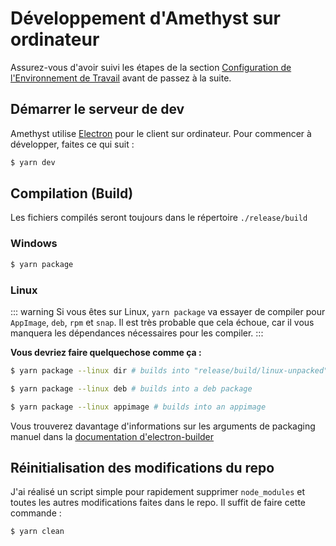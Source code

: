 # Développement d'Amethyst sur ordinateur

Assurez-vous d'avoir suivi les étapes de la section [Configuration de l'Environnement de Travail](./setting_up_environment.md) avant de passez à la suite.

## Démarrer le serveur de dev

Amethyst utilise [Electron](https://www.electronjs.org/) pour le client sur ordinateur. Pour commencer à développer, faites ce qui suit :

```sh
$ yarn dev
```

## Compilation (Build)

Les fichiers compilés seront toujours dans le répertoire `./release/build`

### Windows

```sh
$ yarn package
```

### Linux

::: warning
Si vous êtes sur Linux, `yarn package` va essayer de compiler pour
`AppImage`, `deb`, `rpm` et `snap`.
Il est très probable que cela échoue, car il vous manquera les dépendances nécessaires pour les compiler.
:::

**Vous devriez faire quelquechose comme ça :**

```sh
$ yarn package --linux dir # builds into "release/build/linux-unpacked"
```

```sh
$ yarn package --linux deb # builds into a deb package
```

```sh
$ yarn package --linux appimage # builds into an appimage
```

Vous trouverez davantage d'informations sur les arguments de packaging manuel dans la [documentation d'electron-builder](https://www.electron.build/configuration/linux.html)

## Réinitialisation des modifications du repo

J'ai réalisé un script simple pour rapidement supprimer `node_modules` et toutes les autres modifications faites dans le repo. Il suffit de faire cette commande :

```sh
$ yarn clean
```
